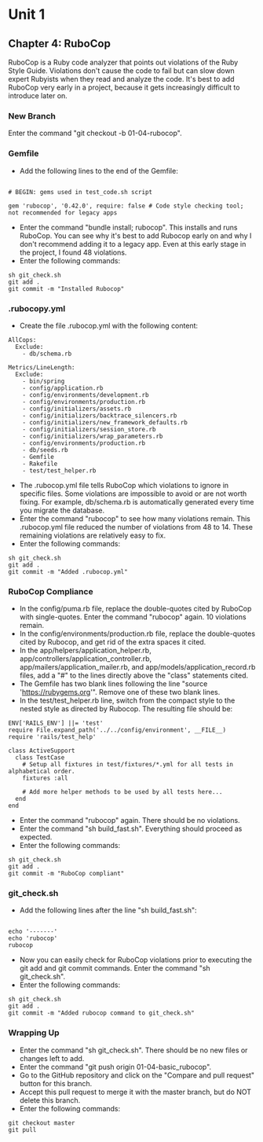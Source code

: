 # Unit 1

## Chapter 4: RuboCop

RuboCop is a Ruby code analyzer that points out violations of the Ruby Style Guide.  Violations don't cause the code to fail but can slow down expert Rubyists when they read and analyze the code.  It's best to add RuboCop very early in a project, because it gets increasingly difficult to introduce later on.

### New Branch

Enter the command "git checkout -b 01-04-rubocop".

### Gemfile

* Add the following lines to the end of the Gemfile:
```

# BEGIN: gems used in test_code.sh script

gem 'rubocop', '0.42.0', require: false # Code style checking tool; not recommended for legacy apps
```
* Enter the command "bundle install; rubocop".  This installs and runs RuboCop.  You can see why it's best to add Rubocop early on and why I don't recommend adding it to a legacy app.  Even at this early stage in the project, I found 48 violations.
* Enter the following commands:
```
sh git_check.sh
git add .
git commit -m "Installed Rubocop"
```
### .rubocopy.yml
* Create the file .rubocop.yml with the following content:
```
AllCops:
  Exclude:
    - db/schema.rb

Metrics/LineLength:
  Exclude:
    - bin/spring
    - config/application.rb
    - config/environments/development.rb
    - config/environments/production.rb
    - config/initializers/assets.rb
    - config/initializers/backtrace_silencers.rb
    - config/initializers/new_framework_defaults.rb
    - config/initializers/session_store.rb
    - config/initializers/wrap_parameters.rb
    - config/environments/production.rb
    - db/seeds.rb
    - Gemfile
    - Rakefile
    - test/test_helper.rb
```
* The .rubocop.yml file tells RuboCop which violations to ignore in specific files.  Some violations are impossible to avoid or are not worth fixing.  For example, db/schema.rb is automatically generated every time you migrate the database.
* Enter the command "rubocop" to see how many violations remain.  This .rubocop.yml file reduced the number of violations from 48 to 14.  These remaining violations are relatively easy to fix.
* Enter the following commands:
```
sh git_check.sh
git add .
git commit -m "Added .rubocop.yml"
```
### RuboCop Compliance
*  In the config/puma.rb file, replace the double-quotes cited by RuboCop with single-quotes.  Enter the command "rubocop" again.  10 violations remain.
*  In the config/environments/production.rb file, replace the double-quotes cited by Rubocop, and get rid of the extra spaces it cited.
*  In the app/helpers/application_helper.rb, app/controllers/application_controller.rb, app/mailers/application_mailer.rb, and app/models/application_record.rb files, add a "#" to the lines directly above the "class" statements cited.
*  The Gemfile has two blank lines following the line "source 'https://rubygems.org'".  Remove one of these two blank lines.
*  In the test/test_helper.rb line, switch from the compact style to the nested style as directed by Rubocop.  The resulting file should be:
```
ENV['RAILS_ENV'] ||= 'test'
require File.expand_path('../../config/environment', __FILE__)
require 'rails/test_help'

class ActiveSupport
  class TestCase
    # Setup all fixtures in test/fixtures/*.yml for all tests in alphabetical order.
    fixtures :all

    # Add more helper methods to be used by all tests here...
  end
end
```
* Enter the command "rubocop" again.  There should be no violations.
* Enter the command "sh build_fast.sh".  Everything should proceed as expected.
* Enter the following commands:
```
sh git_check.sh
git add .
git commit -m "RuboCop compliant"
```
### git_check.sh
* Add the following lines after the line "sh build_fast.sh":
```

echo '-------'
echo 'rubocop'
rubocop
```
* Now you can easily check for RuboCop violations prior to executing the git add and git commit commands.  Enter the command "sh git_check.sh".
* Enter the following commands:
```
sh git_check.sh
git add .
git commit -m "Added rubocop command to git_check.sh"
```
### Wrapping Up
*  Enter the command "sh git_check.sh". There should be no new files or changes left to add.
*  Enter the command "git push origin 01-04-basic_rubocop".
*  Go to the GitHub repository and click on the "Compare and pull request" button for this branch.
*  Accept this pull request to merge it with the master branch, but do NOT delete this branch.
*  Enter the following commands:
```
git checkout master
git pull
```
